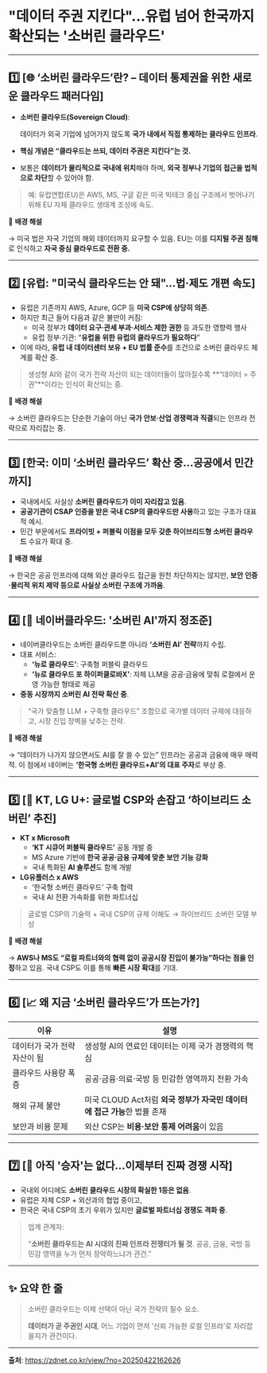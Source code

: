 # "데이터 주권 지킨다"…유럽 넘어 한국까지 확산되는 '소버린 클라우드'

---

## 1️⃣ [🌐 ‘소버린 클라우드’란? – 데이터 통제권을 위한 새로운 클라우드 패러다임]

- **소버린 클라우드(Sovereign Cloud)**:

  데이터가 외국 기업에 넘어가지 않도록 **국가 내에서 직접 통제하는 클라우드 인프라**.

- **핵심 개념은 “클라우드는 쓰되, 데이터 주권은 지킨다”는 것.**
- 보통은 **데이터가 물리적으로 국내에 위치**해야 하며, **외국 정부나 기업의 접근을 법적으로 차단**할 수 있어야 함.

> 예: 유럽연합(EU)은 AWS, MS, 구글 같은 미국 빅테크 중심 구조에서 벗어나기 위해 EU 자체 클라우드 생태계 조성에 속도.
>

🧠 **배경 해설**

→ 미국 법은 자국 기업의 해외 데이터까지 요구할 수 있음. EU는 이를 **디지털 주권 침해**로 인식하고 **자국 중심 클라우드로 전환 중.**

---

## 2️⃣ [유럽: "미국식 클라우드는 안 돼"…법·제도 개편 속도]

- 유럽은 기존까지 AWS, Azure, GCP 등 **미국 CSP에 상당히 의존**.
- 하지만 최근 들어 다음과 같은 불만이 커짐:
    - 미국 정부가 **데이터 요구·관세 부과·서비스 제한 권한** 등 과도한 영향력 행사
    - 유럽 정부·기관: “**유럽을 위한 유럽의 클라우드가 필요하다**”
- 이에 따라, **유럽 내 데이터센터 보유 + EU 법률 준수**를 조건으로 소버린 클라우드 체계를 확산 중.

> 생성형 AI와 같이 국가 전략 자산이 되는 데이터들이 많아질수록 **“데이터 = 주권”**이라는 인식이 확산되는 중.
>

🧠 **배경 해설**

→ 소버린 클라우드는 단순한 기술이 아닌 **국가 안보·산업 경쟁력과 직결**되는 인프라 전략으로 자리잡는 중.

---

## 3️⃣ [한국: 이미 ‘소버린 클라우드’ 확산 중…공공에서 민간까지]

- 국내에서도 사실상 **소버린 클라우드가 이미 자리잡고 있음**.
- **공공기관이 CSAP 인증을 받은 국내 CSP의 클라우드만 사용**하고 있는 구조가 대표적 예시.
- 민간 부문에서도 **프라이빗 + 퍼블릭 이점을 모두 갖춘 하이브리드형 소버린 클라우드** 수요가 확대 중.

🧠 **배경 해설**

→ 한국은 공공 인프라에 대해 외산 클라우드 접근을 원천 차단하지는 않지만, **보안 인증·물리적 위치 제약 등으로 사실상 소버린 구조에 가까움**.

---

## 4️⃣ [🚀 네이버클라우드: '소버린 AI'까지 정조준]

- 네이버클라우드는 소버린 클라우드뿐 아니라 **‘소버린 AI’ 전략**까지 수립.
- 대표 서비스:
    - **‘뉴로 클라우드’**: 구축형 퍼블릭 클라우드
    - **‘뉴로 클라우드 포 하이퍼클로바X’**: 자체 LLM을 공공·금융에 맞춰 로컬에서 운영 가능한 형태로 제공
- **중동 시장까지 소버린 AI 전략 확산 중**.

> “국가 맞춤형 LLM + 구축형 클라우드” 조합으로 국가별 데이터 규제에 대응하고, 시장 진입 장벽을 낮추는 전략.
>

🧠 **배경 해설**

→ “데이터가 나가지 않으면서도 AI를 잘 쓸 수 있는” 인프라는 공공과 금융에 매우 매력적. 이 점에서 네이버는 **‘한국형 소버린 클라우드+AI’의 대표 주자**로 부상 중.

---

## 5️⃣ [🤝 KT, LG U+: 글로벌 CSP와 손잡고 ‘하이브리드 소버린’ 추진]

- **KT x Microsoft**
    - **‘KT 시큐어 퍼블릭 클라우드’** 공동 개발 중
    - MS Azure 기반에 **한국 공공·금융 규제에 맞춘 보안 기능 강화**
    - 국내 특화된 **AI 솔루션**도 함께 개발
- **LG유플러스 x AWS**
    - ‘한국형 소버린 클라우드’ 구축 협력
    - 국내 AI 전환 가속화를 위한 파트너십

> 글로벌 CSP의 기술력 + 국내 CSP의 규제 이해도 → 하이브리드 소버린 모델 부상
>

🧠 **배경 해설**

→ **AWS나 MS도 “로컬 파트너와의 협력 없이 공공시장 진입이 불가능”하다는 점을 인정**하고 있음. 국내 CSP도 이를 통해 **빠른 시장 확대**를 기대.

---

## 6️⃣ [📈 왜 지금 ‘소버린 클라우드’가 뜨는가?]

| **이유** | **설명** |
| --- | --- |
| 데이터가 국가 전략자산이 됨 | 생성형 AI의 연료인 데이터는 이제 국가 경쟁력의 핵심 |
| 클라우드 사용량 폭증 | 공공·금융·의료·국방 등 민감한 영역까지 전환 가속 |
| 해외 규제 불안 | 미국 CLOUD Act처럼 **외국 정부가 자국민 데이터에 접근 가능**한 법률 존재 |
| 보안과 비용 문제 | 외산 CSP는 **비용·보안 통제 어려움**이 있음 |

---

## 7️⃣ [🚨 아직 '승자'는 없다…이제부터 진짜 경쟁 시작]

- 국내외 어디에도 **소버린 클라우드 시장의 확실한 1등은 없음**.
- 유럽은 자체 CSP + 외산과의 협업 중이고,
- 한국은 국내 CSP의 초기 우위가 있지만 **글로벌 파트너십 경쟁도 격화 중**.

> 업계 관계자:
>
>
> “**소버린 클라우드는 AI 시대의 진짜 인프라 전쟁터가 될 것**. 공공, 금융, 국방 등 민감 영역을 누가 먼저 장악하느냐가 관건.”
>

---

## ✨ 요약 한 줄

> 소버린 클라우드는 이제 선택이 아닌 국가 전략의 필수 요소.
>
>
> **데이터가 곧 주권인 시대**, 어느 기업이 먼저 ‘신뢰 가능한 로컬 인프라’로 자리잡을지가 관건이다.
>

---

**출처**: https://zdnet.co.kr/view/?no=20250422162626